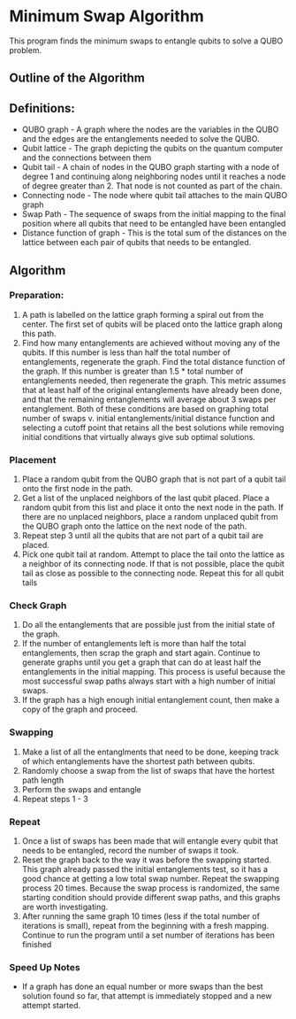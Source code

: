 # Minimum Swap Algorithm

This program finds the minimum swaps to entangle qubits to solve a QUBO problem.

## Outline of the Algorithm

## Definitions: 
* QUBO graph - A graph where the nodes are the variables in the QUBO and the edges are the entanglements needed to solve the QUBO.
* Qubit lattice - The graph depicting the qubits on the quantum computer and the connections between them
* Qubit tail - A chain of nodes in the QUBO graph starting with a node of degree 1 and continuing along neighboring nodes until it reaches a node of degree greater than 2. That node is not counted as part of the chain.
* Connecting node - The node where qubit tail attaches to the main QUBO graph
* Swap Path - The sequence of swaps from the initial mapping to the final position where all qubits that need to be entangled have been entangled
* Distance function of graph - This is the total sum of the distances on the lattice between each pair of qubits that needs to be entangled. 

## Algorithm

### Preparation:
1. A path is labelled on the lattice graph forming a spiral out from the center. The first set of qubits will be placed onto the lattice graph along this path.
2. Find how many entanglements are achieved without moving any of the qubits. If this number is less than half the total number of entanglements, regenerate the graph. Find the total distance function of the graph. If this number is greater than 1.5 * total number of entanglements needed, then regenerate the graph. This metric assumes that at least half of the original entanglements have already been done, and that the remaining entanglements will average about 3 swaps per entanglement. Both of these conditions are based on graphing total number of swaps v. initial entanglements/initial distance function and selecting a cutoff point that retains all the best solutions while removing initial conditions that virtually always give sub optimal solutions.

### Placement
1. Place a random qubit from the QUBO graph that is not part of a qubit tail onto the first node in the path.
2. Get a list of the unplaced neighbors of the last qubit placed. Place a random qubit from this list and place it onto the next node in the path. If there are no unplaced neighbors, place a random unplaced qubit from the QUBO graph onto the lattice on the next node of the path.
3. Repeat step 3 until all the qubits that are not part of a qubit tail are placed.
4. Pick one qubit tail at random. Attempt to place the tail onto the lattice as a neighbor of its connecting node. If that is not possible, place the qubit tail as close as possible to the connecting node. Repeat this for all qubit tails

### Check Graph
1. Do all the entanglements that are possible just from the initial state of the graph.
2. If the number of entanglements left is more than half the total entanglements, then scrap the graph and start again. Continue to generate graphs until you get a graph that can do at least half the entanglements in the initial mapping. This process is useful because the most successful swap paths always start with a high number of initial swaps.
3. If the graph has a high enough initial entanglement count, then make a copy of the graph and proceed.

### Swapping
1. Make a list of all the entanglments that need to be done, keeping track of which entanglements have the shortest path between qubits.
2. Randomly choose a swap from the list of swaps that have the hortest path length
3. Perform the swaps and entangle
4. Repeat steps 1 - 3

### Repeat
 1. Once a list of swaps has been made that will entangle every qubit that needs to be entangled, record the number of swaps it took.
 2. Reset the graph back to the way it was before the swapping started. This graph already passed the initial entanglements test, so it has a good chance at getting a low total swap number. Repeat the swapping process 20 times. Because the swap process is randomized, the same starting condition should provide different swap paths, and this graphs are worth investigating.
 3. After running the same graph 10 times (less if the total number of iterations is small), repeat from the beginning with a fresh mapping. Continue to run the program until a set number of iterations has been finished

### Speed Up Notes
* If a graph has done an equal number or more swaps than the best solution found so far, that attempt is immediately stopped and a new attempt started.






